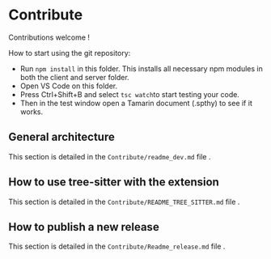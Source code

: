 # Contribute

Contributions welcome !

How to start using the git repository:

-   Run `npm install` in this folder. This installs all necessary npm modules in both the client and server folder.
-   Open VS Code on this folder.
-   Press Ctrl+Shift+B and select `tsc watch`to start testing your code.
-   Then in the test window open a Tamarin document (.spthy) to see if it works.

## General architecture

This section is detailed in the `Contribute/readme_dev.md` file .

## How to use tree-sitter with the extension

This section is detailed in the `Contribute/README_TREE_SITTER.md` file .

## How to publish a new release

This section is detailed in the `Contribute/Readme_release.md` file .
